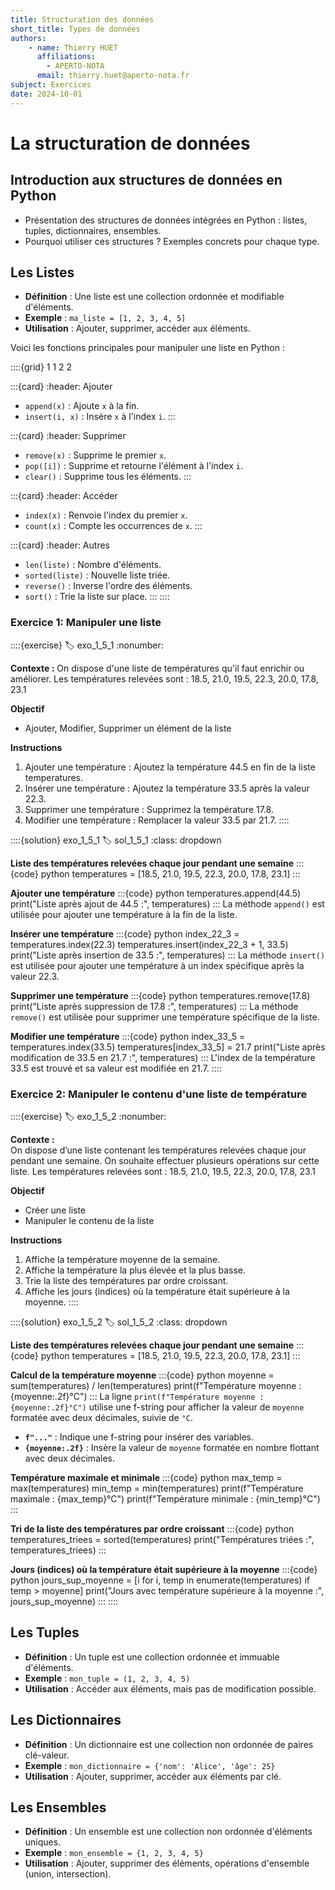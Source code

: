 ```yaml
---
title: Structuration des données
short_title: Types de données
authors: 
    - name: Thierry HUET
      affiliations: 
        - APERTO-NOTA
      email: thierry.huet@aperto-nota.fr
subject: Exercices
date: 2024-10-01
---
```

# La structuration de données

## Introduction aux structures de données en Python
- Présentation des structures de données intégrées en Python : listes, tuples, dictionnaires, ensembles.
- Pourquoi utiliser ces structures ? Exemples concrets pour chaque type.

## Les Listes
- **Définition** : Une liste est une collection ordonnée et modifiable d'éléments.
- **Exemple** : `ma_liste = [1, 2, 3, 4, 5]`
- **Utilisation** : Ajouter, supprimer, accéder aux éléments.

Voici les fonctions principales pour manipuler une liste en Python :

::::{grid} 1 1 2 2

:::{card}
:header: Ajouter 
  - `append(x)` : Ajoute `x` à la fin.
  - `insert(i, x)` : Insère `x` à l'index `i`.
:::

:::{card}
:header: Supprimer
  - `remove(x)` : Supprime le premier `x`.
  - `pop([i])` : Supprime et retourne l'élément à l'index `i`.
  - `clear()` : Supprime tous les éléments.
:::

:::{card}
:header: Accéder
  - `index(x)` : Renvoie l'index du premier `x`.
  - `count(x)` : Compte les occurrences de `x`.
:::

:::{card}
:header: Autres
  - `len(liste)` : Nombre d'éléments.
  - `sorted(liste)` : Nouvelle liste triée.
  - `reverse()` : Inverse l'ordre des éléments.
  - `sort()` : Trie la liste sur place.
:::
::::

### Exercice 1: Manipuler une liste
::::{exercise}
:label: exo_1_5_1
:nonumber:

**Contexte :**
On dispose d'une liste de températures qu'il faut enrichir ou améliorer. Les températures relevées sont : 18.5, 21.0, 19.5, 22.3, 20.0, 17.8, 23.1

**Objectif**
- Ajouter, Modifier, Supprimer un élément de la liste

**Instructions**
1. Ajouter une température : Ajoutez la température 44.5 en fin de la liste temperatures.
1. Insérer une température : Ajoutez la température 33.5 après la valeur 22.3.
2. Supprimer une température : Supprimez la température 17.8.
3. Modifier une température : Remplacer la valeur 33.5 par 21.7.
::::

::::{solution} exo_1_5_1
:label: sol_1_5_1
:class: dropdown

**Liste des températures relevées chaque jour pendant une semaine**
:::{code} python
temperatures = [18.5, 21.0, 19.5, 22.3, 20.0, 17.8, 23.1]
:::

**Ajouter une température**
:::{code} python
temperatures.append(44.5)
print("Liste après ajout de 44.5 :", temperatures)
:::
La méthode `append()` est utilisée pour ajouter une température à la fin de la liste.

**Insérer une température**
:::{code} python
index_22_3 = temperatures.index(22.3)
temperatures.insert(index_22_3 + 1, 33.5)
print("Liste après insertion de 33.5 :", temperatures)
:::
La méthode `insert()` est utilisée pour ajouter une température à un index spécifique après la valeur 22.3.

**Supprimer une température**
:::{code} python
temperatures.remove(17.8)
print("Liste après suppression de 17.8 :", temperatures)
:::
La méthode `remove()` est utilisée pour supprimer une température spécifique de la liste.

**Modifier une température**
:::{code} python
index_33_5 = temperatures.index(33.5)
temperatures[index_33_5] = 21.7
print("Liste après modification de 33.5 en 21.7 :", temperatures)
:::
L'index de la température 33.5 est trouvé et sa valeur est modifiée en 21.7.
::::


### Exercice 2: Manipuler le contenu d'une liste de température
::::{exercise}
:label: exo_1_5_2
:nonumber:

**Contexte :**  
On dispose d’une liste contenant les températures relevées chaque jour pendant une semaine. On souhaite effectuer plusieurs opérations sur cette liste. Les températures relevées sont : 18.5, 21.0, 19.5, 22.3, 20.0, 17.8, 23.1

**Objectif**
- Créer une liste
- Manipuler le contenu de la liste 

**Instructions**

1. Affiche la température moyenne de la semaine.
2. Affiche la température la plus élevée et la plus basse.
3. Trie la liste des températures par ordre croissant.
4. Affiche les jours (indices) où la température était supérieure à la moyenne.
::::

::::{solution} exo_1_5_2
:label: sol_1_5_2
:class: dropdown

**Liste des températures relevées chaque jour pendant une semaine**
:::{code} python
temperatures = [18.5, 21.0, 19.5, 22.3, 20.0, 17.8, 23.1]
:::

**Calcul de la température moyenne**
:::{code} python
moyenne = sum(temperatures) / len(temperatures)
print(f"Température moyenne : {moyenne:.2f}°C")
:::
La ligne `print(f"Température moyenne : {moyenne:.2f}°C")` utilise une f-string pour afficher la valeur de `moyenne` formatée avec deux décimales, suivie de `°C`.

- **`f"..."`** : Indique une f-string pour insérer des variables.
- **`{moyenne:.2f}`** : Insère la valeur de `moyenne` formatée en nombre flottant avec deux décimales.

**Température maximale et minimale**
:::{code} python
max_temp = max(temperatures)
min_temp = min(temperatures)
print(f"Température maximale : {max_temp}°C")
print(f"Température minimale : {min_temp}°C")
:::

**Tri de la liste des températures par ordre croissant**
:::{code} python
temperatures_triees = sorted(temperatures)
print("Températures triées :", temperatures_triees)
:::

**Jours (indices) où la température était supérieure à la moyenne**
:::{code} python
jours_sup_moyenne = [i for i, temp in enumerate(temperatures) if temp > moyenne]
print("Jours avec température supérieure à la moyenne :", jours_sup_moyenne)
:::
::::

## Les Tuples
- **Définition** : Un tuple est une collection ordonnée et immuable d'éléments.
- **Exemple** : `mon_tuple = (1, 2, 3, 4, 5)`
- **Utilisation** : Accéder aux éléments, mais pas de modification possible.

## Les Dictionnaires
- **Définition** : Un dictionnaire est une collection non ordonnée de paires clé-valeur.
- **Exemple** : `mon_dictionnaire = {'nom': 'Alice', 'âge': 25}`
- **Utilisation** : Ajouter, supprimer, accéder aux éléments par clé.

## Les Ensembles
- **Définition** : Un ensemble est une collection non ordonnée d'éléments uniques.
- **Exemple** : `mon_ensemble = {1, 2, 3, 4, 5}`
- **Utilisation** : Ajouter, supprimer des éléments, opérations d'ensemble (union, intersection).